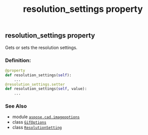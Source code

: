 ﻿---
title: resolution_settings property
second_title: Aspose.CAD for Python via .NET API References
description: 
type: docs
weight: 130
url: /aspose.cad.imageoptions/gifoptions/resolution_settings/
is_root: false
---

## resolution_settings property


Gets or sets the resolution settings.
### Definition:
```python
@property
def resolution_settings(self):
    ...
@resolution_settings.setter
def resolution_settings(self, value):
    ...
```

### See Also
* module [`aspose.cad.imageoptions`](../../)
* class [`GifOptions`](/cad/python-net/aspose.cad.imageoptions/gifoptions)
* class [`ResolutionSetting`](/cad/python-net/aspose.cad/resolutionsetting)

